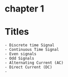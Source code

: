 # chapter 1

# Titles 
``` 
- Discrete time Signal
- Continuous Time Signal
- Even signals
- Odd Signals
- Alternating Current (AC)
- Direct Current (DC)
- 
```

